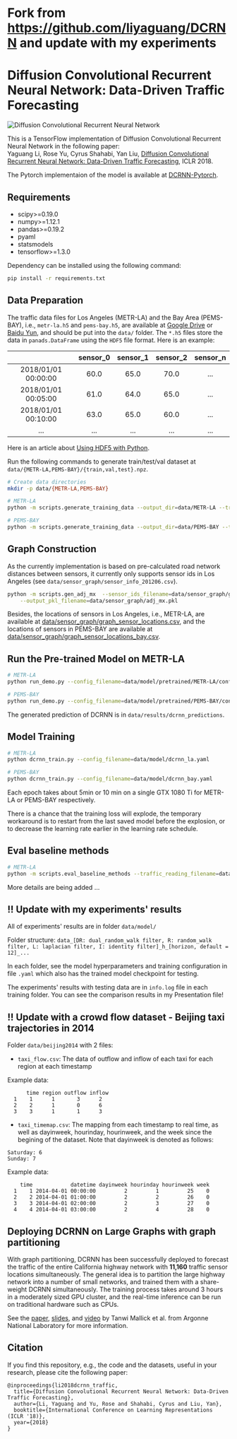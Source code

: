 # Fork from https://github.com/liyaguang/DCRNN and update with my experiments
# Diffusion Convolutional Recurrent Neural Network: Data-Driven Traffic Forecasting

![Diffusion Convolutional Recurrent Neural Network](figures/model_architecture.jpg "Model Architecture")

This is a TensorFlow implementation of Diffusion Convolutional Recurrent Neural Network in the following paper: \
Yaguang Li, Rose Yu, Cyrus Shahabi, Yan Liu, [Diffusion Convolutional Recurrent Neural Network: Data-Driven Traffic Forecasting](https://arxiv.org/abs/1707.01926), ICLR 2018.

The Pytorch implementaion of the model is available at [DCRNN-Pytorch](https://github.com/chnsh/DCRNN_PyTorch).

## Requirements
- scipy>=0.19.0
- numpy>=1.12.1
- pandas>=0.19.2
- pyaml
- statsmodels
- tensorflow>=1.3.0


Dependency can be installed using the following command:
```bash
pip install -r requirements.txt
```

## Data Preparation
The traffic data files for Los Angeles (METR-LA) and the Bay Area (PEMS-BAY), i.e., `metr-la.h5` and `pems-bay.h5`, are available at [Google Drive](https://drive.google.com/open?id=10FOTa6HXPqX8Pf5WRoRwcFnW9BrNZEIX) or [Baidu Yun](https://pan.baidu.com/s/14Yy9isAIZYdU__OYEQGa_g), and should be
put into the `data/` folder.
The `*.h5` files store the data in `panads.DataFrame` using the `HDF5` file format. Here is an example:

|                     | sensor_0 | sensor_1 | sensor_2 | sensor_n |
|:-------------------:|:--------:|:--------:|:--------:|:--------:|
| 2018/01/01 00:00:00 |   60.0   |   65.0   |   70.0   |    ...   |
| 2018/01/01 00:05:00 |   61.0   |   64.0   |   65.0   |    ...   |
| 2018/01/01 00:10:00 |   63.0   |   65.0   |   60.0   |    ...   |
|         ...         |    ...   |    ...   |    ...   |    ...   |


Here is an article about [Using HDF5 with Python](https://medium.com/@jerilkuriakose/using-hdf5-with-python-6c5242d08773).

Run the following commands to generate train/test/val dataset at  `data/{METR-LA,PEMS-BAY}/{train,val,test}.npz`.
```bash
# Create data directories
mkdir -p data/{METR-LA,PEMS-BAY}

# METR-LA
python -m scripts.generate_training_data --output_dir=data/METR-LA --traffic_df_filename=data/metr-la.h5

# PEMS-BAY
python -m scripts.generate_training_data --output_dir=data/PEMS-BAY --traffic_df_filename=data/pems-bay.h5
```

## Graph Construction
 As the currently implementation is based on pre-calculated road network distances between sensors, it currently only
 supports sensor ids in Los Angeles (see `data/sensor_graph/sensor_info_201206.csv`).
```bash
python -m scripts.gen_adj_mx  --sensor_ids_filename=data/sensor_graph/graph_sensor_ids.txt --normalized_k=0.1\
    --output_pkl_filename=data/sensor_graph/adj_mx.pkl
```
Besides, the locations of sensors in Los Angeles, i.e., METR-LA, are available at [data/sensor_graph/graph_sensor_locations.csv](https://github.com/liyaguang/DCRNN/blob/master/data/sensor_graph/graph_sensor_locations.csv), and the locations of sensors in PEMS-BAY are available at [data/sensor_graph/graph_sensor_locations_bay.csv](https://github.com/liyaguang/DCRNN/blob/master/data/sensor_graph/graph_sensor_locations_bay.csv).

## Run the Pre-trained Model on METR-LA

```bash
# METR-LA
python run_demo.py --config_filename=data/model/pretrained/METR-LA/config.yaml

# PEMS-BAY
python run_demo.py --config_filename=data/model/pretrained/PEMS-BAY/config.yaml
```
The generated prediction of DCRNN is in `data/results/dcrnn_predictions`.


## Model Training
```bash
# METR-LA
python dcrnn_train.py --config_filename=data/model/dcrnn_la.yaml

# PEMS-BAY
python dcrnn_train.py --config_filename=data/model/dcrnn_bay.yaml
```
Each epoch takes about 5min or 10 min on a single GTX 1080 Ti for METR-LA or PEMS-BAY respectively. 

There is a chance that the training loss will explode, the temporary workaround is to restart from the last saved model before the explosion, or to decrease the learning rate earlier in the learning rate schedule. 


## Eval baseline methods
```bash
# METR-LA
python -m scripts.eval_baseline_methods --traffic_reading_filename=data/metr-la.h5
```
More details are being added ...

## !! Update with my experiments' results
All of experiments' results are in folder `data/model/`

Folder structure: `data_[DR: dual_random_walk filter, R: random_walk filter, L: laplacian filter, I: identity filter]_h_[horizon, default = 12]_...`

In each folder, see the model hyperparameters and training configuration in file `.yaml` which also has the trained model checkpoint for testing.

The experiments' results with testing data are in `info.log` file in each training folder. You can see the comparison results in my Presentation file!

## !! Update with a crowd flow dataset - Beijing taxi trajectories in 2014
Folder `data/beijing2014` with 2 files: 
- `taxi_flow.csv`: The data of outflow and inflow of each taxi for each region at each timestamp

Example data:
```
      time region outflow inflow
  1    1      1       3      2
  2    2      1       0      6
  3    3      1       1      3
```
- `taxi_timemap.csv`: The mapping from each timestamp to real time, as well as dayinweek, hourinday, hourinweek, and the week since the begining of the dataset.
Note that dayinweek is denoted as follows:
```Mon -> Friday: 1 -> 5
Saturday: 6
Sunday: 7
```

Example data:
```
    time            datetime dayinweek hourinday hourinweek week
  1    1 2014-04-01 00:00:00         2         1         25    0
  2    2 2014-04-01 01:00:00         2         2         26    0
  3    3 2014-04-01 02:00:00         2         3         27    0
  4    4 2014-04-01 03:00:00         2         4         28    0
```

## Deploying DCRNN on Large Graphs with graph partitioning

With graph partitioning, DCRNN has been successfully deployed to forecast the traffic of the entire California highway network with **11,160** traffic sensor locations simultaneously. The general idea is to partition the large highway network into a number of small networks, and trained them with a share-weight DCRNN simultaneously. The training process takes around 3 hours in a moderately sized GPU cluster, and the real-time inference can be run on traditional hardware such as CPUs.

See the [paper](https://arxiv.org/pdf/1909.11197.pdf "GRAPH-PARTITIONING-BASED DIFFUSION CONVOLUTION RECURRENT NEURAL NETWORK FOR LARGE-SCALE TRAFFIC FORECASTING"), [slides](https://press3.mcs.anl.gov/atpesc/files/2019/08/ATPESC_2019_Track-8_11_8-9_435pm_Mallick-DCRNN_for_Traffic_Forecasting.pdf), and [video](https://www.youtube.com/watch?v=liJNNtJGTZU&list=PLGj2a3KTwhRapjzPcxSbo7FxcLOHkLcNt&index=10) by Tanwi Mallick et al. from Argonne National Laboratory for more information.


## Citation

If you find this repository, e.g., the code and the datasets, useful in your research, please cite the following paper:
```
@inproceedings{li2018dcrnn_traffic,
  title={Diffusion Convolutional Recurrent Neural Network: Data-Driven Traffic Forecasting},
  author={Li, Yaguang and Yu, Rose and Shahabi, Cyrus and Liu, Yan},
  booktitle={International Conference on Learning Representations (ICLR '18)},
  year={2018}
}
```
